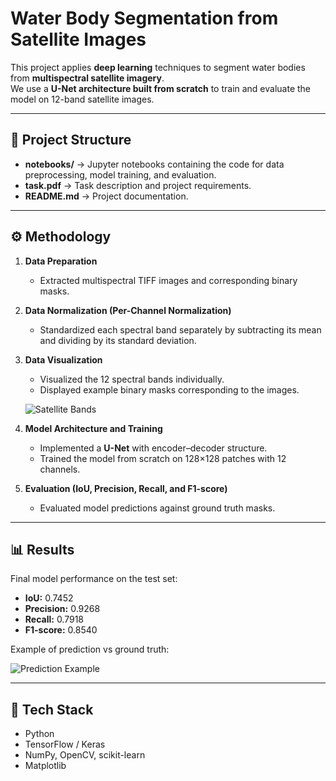 # Water Body Segmentation from Satellite Images

This project applies **deep learning** techniques to segment water bodies from **multispectral satellite imagery**.  
We use a **U-Net architecture built from scratch** to train and evaluate the model on 12-band satellite images.

---

## 📂 Project Structure
- **notebooks/** → Jupyter notebooks containing the code for data preprocessing, model training, and evaluation.  
- **task.pdf** → Task description and project requirements.  
- **README.md** → Project documentation.  

---

## ⚙️ Methodology
1. **Data Preparation**  
   - Extracted multispectral TIFF images and corresponding binary masks.  

2. **Data Normalization (Per-Channel Normalization)**  
   - Standardized each spectral band separately by subtracting its mean and dividing by its standard deviation.  

3. **Data Visualization**  
   - Visualized the 12 spectral bands individually.  
   - Displayed example binary masks corresponding to the images.  

   ![Satellite Bands](d95933d3-60de-471f-9363-d23de1d1d36a.jpg)

4. **Model Architecture and Training**  
   - Implemented a **U-Net** with encoder–decoder structure.  
   - Trained the model from scratch on 128×128 patches with 12 channels.  

5. **Evaluation (IoU, Precision, Recall, and F1-score)**  
   - Evaluated model predictions against ground truth masks.  

---

## 📊 Results
Final model performance on the test set:  
- **IoU:** 0.7452  
- **Precision:** 0.9268  
- **Recall:** 0.7918  
- **F1-score:** 0.8540  

Example of prediction vs ground truth:  

![Prediction Example](prediction_example.png)

---

## 🚀 Tech Stack
- Python  
- TensorFlow / Keras  
- NumPy, OpenCV, scikit-learn  
- Matplotlib